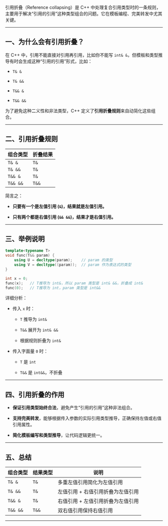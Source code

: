 

引用折叠（Reference collapsing）是 C++ 中处理复合引用类型时的一条规则，主要用于解决“引用的引用”这种类型组合的问题。它在模板编程、完美转发中尤其关键。

---

## 一、为什么会有引用折叠？

在 C++ 中，引用不能直接对引用再引用，比如你不能写 `int& &`，但模板和类型推导有时会生成这种“引用的引用”形式，比如：

-   `T& &`
    
-   `T& &&`
    
-   `T&& &`
    
-   `T&& &&`
    

为了避免这种二义性和非法类型，C++ 定义了**引用折叠规则**来自动简化这些组合。

---

## 二、引用折叠规则

| 组合类型 | 折叠结果 |
| --- | --- |
| `T& &` | `T&` |
| `T& &&` | `T&` |
| `T&& &` | `T&` |
| `T&& &&` | `T&&` |

简言之：

-   **只要有一个是左值引用 (`&`)，结果就是左值引用。**
    
-   **只有两个都是右值引用 (`&& &&`)，结果才是右值引用。**
    

---

## 三、举例说明

```cpp
template<typename T>
void func(T&& param) {
    using U = decltype(param);    // param 的类型
    using V = decltype((param));  // param 作为表达式的类型
}

int x = 0;
func(x);   // T推导为 int&，所以 param 类型是 int& &&，折叠成 int&
func(0);   // T推导为 int，param 类型是 int&&
```

详细分析：

-   传入 `x` 时：
    
    -   `T` 推导为 `int&`
        
    -   `T&&` 展开为 `int& &&`
        
    -   根据规则折叠为 `int&`
        
-   传入字面量 `0` 时：
    
    -   `T` 是 `int`
        
    -   `T&&` 是 `int&&`，不折叠
        

---

## 四、引用折叠的作用

-   **保证引用类型始终合法**，避免产生“引用的引用”这种非法组合。
    
-   **支持完美转发**，能够根据传入参数的实际引用类型推导，正确保持左值或右值引用属性。
    
-   **简化模板编写和类型推导**，让代码逻辑更统一。
    

---

## 五、总结

| 组合类型 | 结果类型 | 说明 |
| --- | --- | --- |
| `T& &` | `T&` | 多重左值引用简化为左值引用 |
| `T& &&` | `T&` | 左值引用 + 右值引用折叠为左值引用 |
| `T&& &` | `T&` | 右值引用 + 左值引用折叠为左值引用 |
| `T&& &&` | `T&&` | 双右值引用保持右值引用 |

---